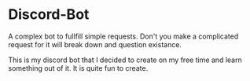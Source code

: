 # Discord-Bot

A complex bot to fullfill simple requests. 
Don't you make a complicated request for it will break down and question existance.


This is my discord bot that I decided to create on my free time and learn something out of it. It is quite fun to create.
